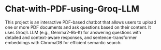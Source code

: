# Chat-with-PDF-using-Groq-LLM
This project is an interactive PDF-based chatbot that allows users to upload one or more PDF documents and ask questions based on their content. It uses Groq’s LLM (e.g., Gemma2-9b-It) for answering questions with detailed and context-aware responses, and sentence-transformer embeddings with ChromaDB for efficient semantic search.
